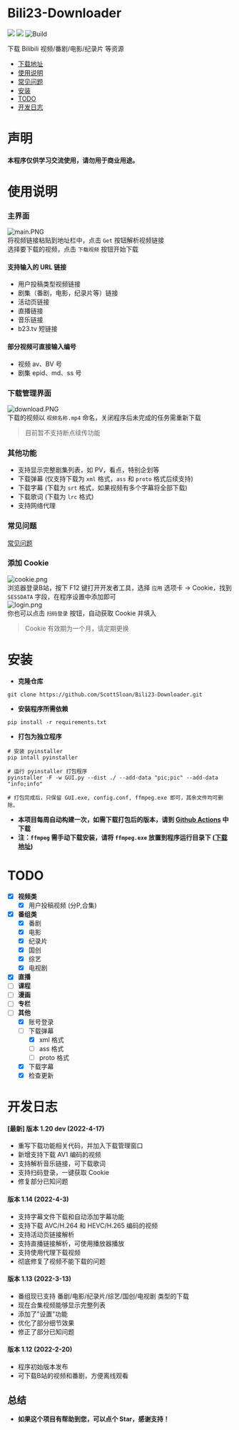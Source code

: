 # Bili23-Downloader
![](https://img.shields.io/badge/Latest_Version-1.20-green.svg) ![](https://img.shields.io/badge/Python-3.8.10-green.svg) ![Build](https://github.com/ScottSloan/Bili23-Downloader/actions/workflows/build.yml/badge.svg)
 
下载 Bilibili 视频/番剧/电影/纪录片 等资源  

+ [下载地址](https://github.com/ScottSloan/Bili23-Downloader/releases)
+ [使用说明](#使用说明)
+ [常见问题]()
+ [安装](#安装)
+ [TODO](#to-do)
+ [开发日志](#开发日志)
# 声明
#### **本程序仅供学习交流使用，请勿用于商业用途。**  
# 使用说明
### **主界面**
![main.PNG](https://s2.loli.net/2022/04/09/pdlOtZ28yf5F4nU.png)  
将视频链接粘贴到地址栏中，点击 `Get` 按钮解析视频链接  
选择要下载的视频，点击 `下载视频` 按钮开始下载  
#### **支持输入的 URL 链接**
- 用户投稿类型视频链接
- 剧集（番剧，电影，纪录片等）链接
- 活动页链接
- 直播链接
- 音乐链接
- b23.tv 短链接
#### **部分视频可直接输入编号**
- 视频 av、BV 号
- 剧集 epid、md、ss 号
### **下载管理界面**
![download.PNG](https://s2.loli.net/2022/04/09/Z2p9cEJsuwqCoAI.png)  
下载的视频以 `视频名称.mp4` 命名，关闭程序后未完成的任务需重新下载
> 目前暂不支持断点续传功能
### **其他功能**
- 支持显示完整剧集列表，如 PV，看点，特别企划等  
- 下载弹幕 (仅支持下载为 `xml` 格式，`ass` 和 `proto` 格式后续支持)  
- 下载字幕 (下载为 `srt` 格式，如果视频有多个字幕将全部下载)  
- 下载歌词 (下载为 `lrc` 格式)
- 支持网络代理  
### **常见问题**
[常见问题](https://github.com/ScottSloan/Bili23-Downloader/blob/main/issues.md)
### **添加 Cookie**
![cookie.png](https://s2.loli.net/2022/04/09/caH5VFbSzRM6mwK.png)  
浏览器登录B站，按下 F12 键打开开发者工具，选择 `应用` 选项卡 -> Cookie，找到 `SESSDATA` 字段，在程序设置中添加即可  
![login.png](https://s2.loli.net/2022/04/17/ngkDbtFdAxevpHa.png)  
你也可以点击 `扫码登录` 按钮，自动获取 Cookie 并填入 
> Cookie 有效期为一个月，请定期更换
# 安装
- **克隆仓库**
```
git clone https://github.com/ScottSloan/Bili23-Downloader.git
```
- **安装程序所需依赖**
```
pip install -r requirements.txt
```
- **打包为独立程序**
```
# 安装 pyinstaller
pip intall pyinstaller

# 运行 pyinstaller 打包程序
pyinstaller -F -w GUI.py --dist ./ --add-data "pic;pic" --add-data "info;info"

# 打包完成后，只保留 GUI.exe, config.conf, ffmpeg.exe 即可，其余文件均可删除。
```
- **本项目每周自动构建一次，如需下载打包后的版本，请到 [Github Actions](https://github.com/ScottSloan/Bili23-Downloader/actions) 中下载**
- **注：`ffmpeg` 需手动下载安装，请将 `ffmpeg.exe` 放置到程序运行目录下 ([下载地址](http://www.ffmpeg.org/download.html))**

# TODO
- [X] **视频类**
  - [X] 用户投稿视频 (分P,合集)
- [X] **番组类**
  - [X] 番剧
  - [X] 电影
  - [X] 纪录片
  - [X] 国创
  - [X] 综艺
  - [X] 电视剧
- [X] **直播**
- [ ] **课程**
- [ ] **漫画**
- [ ] **专栏**
- [ ] **其他**
  - [X] 账号登录
  - [ ] 下载弹幕
    - [X] xml 格式
    - [ ] ass 格式
    - [ ] proto 格式
  - [X] 下载字幕
  - [X] 检查更新
# 开发日志
#### **[最新] 版本 1.20 dev (2022-4-17)**
- 重写下载功能相关代码，并加入下载管理窗口
- 新增支持下载 AV1 编码的视频
- 支持解析音乐链接，可下载歌词
- 支持扫码登录，一键获取 Cookie
- 修复部分已知问题
#### **版本 1.14 (2022-4-3)**
- 支持字幕文件下载和自动添加字幕功能
- 支持下载 AVC/H.264 和 HEVC/H.265 编码的视频
- 支持活动页链接解析
- 支持直播链接解析，可使用播放器播放
- 支持使用代理下载视频
- 彻底修复了视频不能下载的问题
#### **版本 1.13 (2022-3-13)**
- 番组现已支持 番剧/电影/纪录片/综艺/国创/电视剧 类型的下载
- 现在合集视频能够显示完整列表
- 添加了"设置"功能
- 优化了部分细节效果
- 修正了部分已知问题
#### **版本 1.12 (2022-2-20)**
- 程序初始版本发布
- 可下载B站的视频和番剧，方便离线观看
## 总结
- **如果这个项目有帮助到您，可以点个 Star，感谢支持！**
